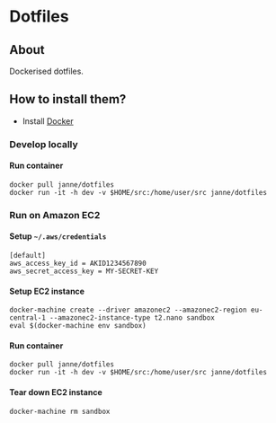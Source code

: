 Dotfiles
========

About
-----

Dockerised dotfiles.

How to install them?
--------------------

- Install [Docker](https://docs.docker.com/engine/installation/)

### Develop locally

#### Run container

```
docker pull janne/dotfiles
docker run -it -h dev -v $HOME/src:/home/user/src janne/dotfiles
```

### Run on Amazon EC2

#### Setup `~/.aws/credentials`

```
[default]
aws_access_key_id = AKID1234567890
aws_secret_access_key = MY-SECRET-KEY
```

#### Setup EC2 instance

```
docker-machine create --driver amazonec2 --amazonec2-region eu-central-1 --amazonec2-instance-type t2.nano sandbox
eval $(docker-machine env sandbox)
```

#### Run container

```
docker pull janne/dotfiles
docker run -it -h dev -v $HOME/src:/home/user/src janne/dotfiles
```

#### Tear down EC2 instance

```
docker-machine rm sandbox
```
